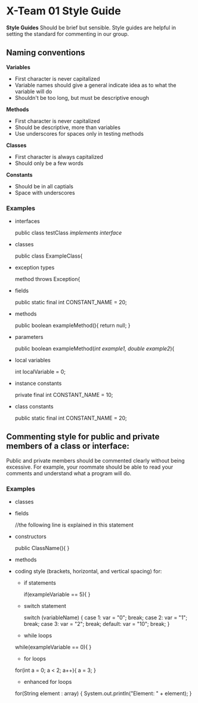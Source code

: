 # X-Team 01 Style Guide

**Style Guides**
Should be brief but sensible. Style guides are helpful in setting the standard for commenting in our group.

## Naming conventions

 **Variables**
* First character is never capitalized
* Variable names should give a general indicate idea as to what the variable will do
* Shouldn't be too long, but must be descriptive enough

 **Methods**
* First character is never capitalized
* Should be descriptive, more than variables
* Use underscores for spaces only in testing methods

 **Classes**
* First character is always capitalized
* Should only be a few words

 **Constants**
* Should be in all captials
* Space with underscores

### Examples
* interfaces

  public class testClass _implements interface_
  
* classes

  public class ExampleClass{
  
* exception types

   method throws Exception{
   
* fields

   public static final int CONSTANT_NAME = 20;
   
* methods

   public boolean exampleMethod(){
      return null;
   }
   
* parameters

  public boolean exampleMethod(_int example1, double example2_){
  
* local variables

    int localVariable = 0;
    
* instance constants

     private final int CONSTANT_NAME = 10;
     
* class constants

     public static final int CONSTANT_NAME = 20;
     
## Commenting style for public and private members of a class or interface:

Public and private members should be commented clearly without being excessive. For example, your roommate should be able to read your comments and understand what a program will do.

### Examples

* classes
  
* fields

  //the following line is explained in this statement
  
* constructors
  
  public ClassName(){
  }
  
* methods


 
* coding style (brackets, horizontal, and vertical spacing) for:
  * if statements
  
      if(exampleVariable == 5){
      }
  
  * switch statement
   
    switch (variableName) {
            case 1:  var = "0";
                     break;
            case 2:  var = "1";
                     break;
            case 3:  var = "2";
                     break;
            default: var = "10";
                     break;
    }
     
  * while loops
  
  while(exampleVariable == 0){
  }
  
  * for loops
  
  for(int a = 0; a < 2; a++){
      a = 3;
  }
  
  * enhanced for loops
  
   for(String element : array) {
    System.out.println("Element: " + element);
   }

